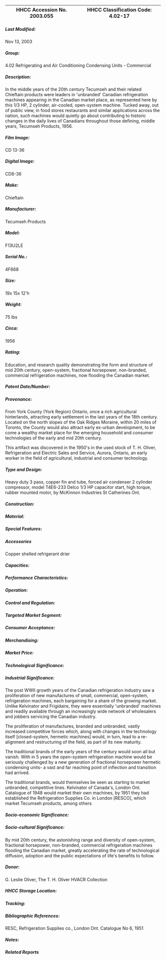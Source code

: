 | **HHCC Accession No. 2003.055** |**HHCC Classification Code:  4.02-17**|
| ----------- | ----------- |

##### Last Modified:
Nov 13, 2003

##### Group:
4.02 Refrigerating and Air Conditioning Condensing Units - Commercial

##### Description:
In the middle years of the 20th century Tecumseh and their related Chieftain products were leaders in 'unbranded' Canadian refrigeration machines appearing in the Canadian market place, as represented here by this 1/3 HP, 2 cylinder, air-cooled, open-system machine. Tucked away, out of public view, in food stores restaurants and similar applications across the nation, such machines would quietly go about contributing to historic changes in the daily lives of Canadians throughout those defining, middle years, Tecumseh Products, 1956.

##### Film Image:
CD 13-36

##### Digital Image:
CD8-36

##### Make:
Chieftain

##### Manufacturer:
Tecumseh Products

##### Model:
F13U2LE

##### Serial No.:
4F668

##### Size:
19x 15x 12'h

##### Weight:
75 lbs

##### Circa:
1956

##### Rating:
Education, and research quality demonstrating the form and structure of mid 20th century, open-system, fractional horsepower, non-branded, commercial refrigeration machines, now flooding the Canadian market.

##### Patent Date/Number:


##### Provenance:
From York County (York Region) Ontario, once a rich agricultural hinterlands, attracting early settlement in the last years of the 18th century. Located on the north slopes of the Oak Ridges Moraine, within 20 miles of Toronto, the County would also attract early ex-urban development, to be come a wealthy market place for the emerging household and consumer technologies of the early and mid 20th century. 

This artifact was discovered in the 1950's in the used stock of T. H. Oliver, Refrigeration and Electric Sales and Service, Aurora, Ontario, an early worker in the field of agricultural, industrial and consumer technology.

##### Type and Design:
Heavy duty 3 pass, copper fin and tube, forced air condenser
2 cylinder compressor, model T4E6-233
Delco 1/3 HP capacitor start, high torque, rubber mounted motor, by McKinnon Industries St Catherines Ont.

##### Construction:


##### Material:


##### Special Features:


##### Accessories
Copper shelled refrigerant drier

##### Capacities:


##### Performance Characteristics:


##### Operation:


##### Control and Regulation:


##### Targeted Market Segment:


##### Consumer Acceptance:


##### Merchandising:


##### Market Price:


##### Technological Significance:


##### Industrial Significance:
The post WWII growth years of the Canadian refrigeration industry saw a proliferation of new manufactures of small, commercial, open-system, refrigeration machines, each bargaining for a share of the growing market. Unlike Kelvinator and Frigidaire, they were essentially 'unbranded' machines and readily available through an increasingly wide network of wholesalers and jobbers servicing the Canadian industry. 

The proliferation of manufactures, branded and unbranded, vastly increased competitive forces which, along with changes in the technology itself [closed-system, hermetic machines] would, in turn, lead to a re-alignment and restructuring of the field, as part of its new maturity. 

The traditional brands of the early years of the century would soon all but vanish. With in 5 years the open-system refrigeration machine would be seriously challenged by a new generation of fractional horsepower hermetic condensing units- a vast and far reaching point of inflection and transition had arrived. 

The traditional brands, would themselves be seen as starting to market unbranded, competitive lines. Kelvinator of Canada's, London Ont. Catalogue of 1948 would market their own machines, by 1951 they had established the Refrigeration Supplies Co. in London [RESCO], which market Tecumseh products, among others

##### Socio-economic Significance:


##### Socio-cultural Significance:
By mid 20th century, the astonishing range and diversity of open-system, fractional horsepower, non-branded, commercial refrigeration machines flooding the Canadian market, greatly accelerating the rate of technological diffusion, adoption and the public expectations of life's benefits to follow.

##### Donor:
G. Leslie Oliver, The T. H. Oliver HVACR Collection

##### HHCC Storage Location:


##### Tracking:


##### Bibliographic References:
RESC, Refrigeration Supplies co., London Ont. Catalogue No 6, 1951

##### Notes:


##### Related Reports

